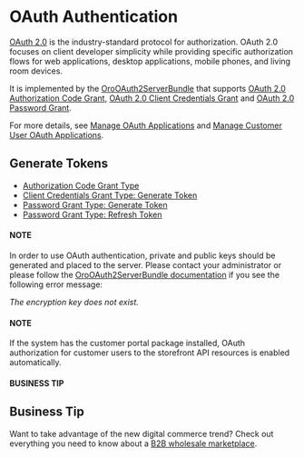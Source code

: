 <a id="web-services-api-authentication-oauth"></a>

<a id="index-0"></a>

# OAuth Authentication

<a href="https://oauth.net/2/" target="_blank">OAuth 2.0</a> is the industry-standard protocol for authorization. OAuth 2.0 focuses on client developer simplicity
while providing specific authorization flows for web applications, desktop applications, mobile phones,
and living room devices.

It is implemented by the [OroOAuth2ServerBundle](../../bundles/platform/OAuth2ServerBundle/index.md#bundle-docs-platform-oauth2-server-bundle) that supports
<a href="https://oauth.net/2/grant-types/authorization-code/" target="_blank">OAuth 2.0 Authorization Code Grant</a>, <a href="https://oauth.net/2/grant-types/client-credentials/" target="_blank">OAuth 2.0 Client Credentials Grant</a> and <a href="https://oauth.net/2/grant-types/password/" target="_blank">OAuth 2.0 Password Grant</a>.

For more details, see [Manage OAuth Applications](../../user/back-office/system/user-management/oauth-app.md#oauth-applications)
and [Manage Customer User OAuth Applications](../../user/back-office/customers/customer-user-oauth-app/index.md#customer-user-oauth-app).

## Generate Tokens

* [Authorization Code Grant Type](oauth-authorization-code.md)
* [Client Credentials Grant Type: Generate Token](oauth-client-credentials.md)
* [Password Grant Type: Generate Token](oauth-password.md)
* [Password Grant Type: Refresh Token](oauth-password-refresh.md)

#### NOTE
In order to use OAuth authentication, private and public keys should be generated and placed
to the server. Please contact your administrator or please follow
the [OroOAuth2ServerBundle documentation](../../bundles/platform/OAuth2ServerBundle/index.md#bundle-docs-platform-oauth2-server-bundle-configuration)
if you see the following error message:

*The encryption key does not exist.*

#### NOTE
If the system has the customer portal package installed, OAuth authorization for customer users
to the storefront API resources is enabled automatically.

#### BUSINESS TIP
## Business Tip

Want to take advantage of the new digital commerce trend? Check out everything you need to know about a <a href="https://oroinc.com/oromarketplace/b2b-marketplace/" target="_blank">B2B wholesale marketplace</a>.

<!-- Frontend -->
